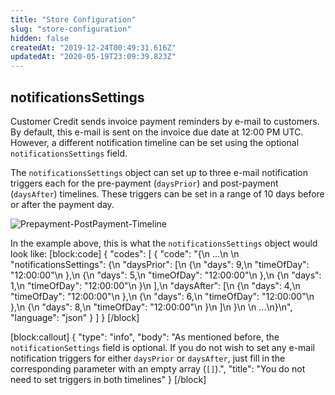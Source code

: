 ```yaml
---
title: "Store Configuration"
slug: "store-configuration"
hidden: false
createdAt: "2019-12-24T00:49:31.616Z"
updatedAt: "2020-05-19T23:09:39.823Z"
---
```

## notificationsSettings

Customer Credit sends invoice payment reminders by e-mail to customers. By default, this e-mail is sent on the invoice due date at 12:00 PM UTC. However, a different notification timeline can be set using the optional `notificationsSettings` field.

The `notificationsSettings` object can set up to three e-mail notification triggers each for the pre-payment (`daysPrior`) and post-payment (`daysAfter`) timelines. These triggers can be set in a range of 10 days before or after the payment day.

![Prepayment-PostPayment-Timeline](https://files.readme.io/05c7e7d-Prepayment-PostPayment-Timeline.png)

In the example above, this is what the `notificationsSettings` object would look like:
[block:code]
{
  "codes": [
    {
      "code": "{\n  ...\n  \n  \"notificationsSettings\": {\n        \"daysPrior\": [\n            {\n                \"days\": 9,\n                \"timeOfDay\": \"12:00:00\"\n            },\n            {\n                \"days\": 5,\n                \"timeOfDay\": \"12:00:00\"\n            },\n            {\n                \"days\": 1,\n                \"timeOfDay\": \"12:00:00\"\n            }\n        ],\n        \"daysAfter\": [\n            {\n                \"days\": 4,\n                \"timeOfDay\": \"12:00:00\"\n            },\n            {\n                \"days\": 6,\n                \"timeOfDay\": \"12:00:00\"\n            },\n            {\n                \"days\": 8,\n                \"timeOfDay\": \"12:00:00\"\n            }\n        ]\n    }\n  \n  ...\n}\n",
      "language": "json"
    }
  ]
}
[/block]

[block:callout]
{
  "type": "info",
  "body": "As mentioned before, the `notificationSettings` field is optional. If you do not wish to set any e-mail notification triggers for either `daysPrior` or `daysAfter`, just fill in the corresponding parameter with an empty array (`[]`).",
  "title": "You do not need to set triggers in both timelines"
}
[/block]